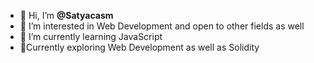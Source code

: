 - 👋 Hi, I’m <strong> @Satyacasm </strong>
- 👀 I’m interested in Web Development and open to other fields as well
- 🌱 I’m currently learning JavaScript
- 🚀Currently exploring Web Development as well as Solidity


<!---
Satyam-aka-UltimateST/Satyam-aka-UltimateST is a ✨ special ✨ repository because its `README.md` (this file) appears on your GitHub profile.
You can click the Preview link to take a look at your changes.
--->
